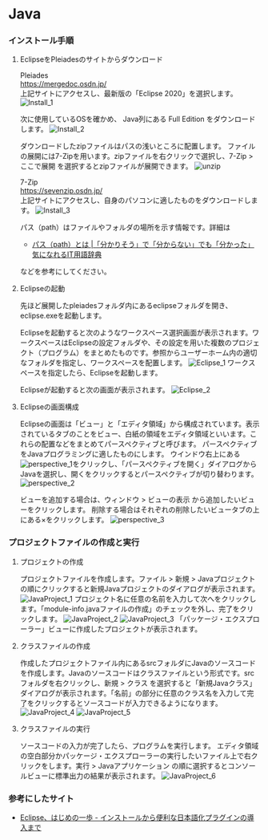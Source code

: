 # Java

### インストール手順
1. EclipseをPleiadesのサイトからダウンロード

    Pleiades  
    https://mergedoc.osdn.jp/  
    上記サイトにアクセスし、最新版の「Eclipse 2020」を選択します。
    ![Install_1](./pic/Java_1.png)

    次に使用しているOSを確かめ、 Java列にある Full Edition をダウンロードします。
    ![Install_2](./pic/Java_2_Win.png)

    ダウンロードしたzipファイルはパスの浅いところに配置します。
    ファイルの展開には7-Zipを用います。zipファイルを右クリックで選択し、7-Zip > ここで展開 
    を選択するとzipファイルが展開できます。
    ![unzip](./pic/Java_4_Win.png)

    7-Zip  
    https://sevenzip.osdn.jp/  
    上記サイトにアクセスし、自身のパソコンに適したものをダウンロードします。
    ![Install_3](./pic/Java_5_Win.png)

    パス（path）はファイルやフォルダの場所を示す情報です。詳細は
    - [パス（path）とは |「分かりそう」で「分からない」でも「分かった」気になれるIT用語辞典](https://wa3.i-3-i.info/word1166.html)

    などを参考にしてください。

2. Eclipseの起動

    先ほど展開したpleiadesフォルダ内にあるeclipseフォルダを開き、eclipse.exeを起動します。

    Eclipseを起動すると次のようなワークスペース選択画面が表示されます。ワークスペースはEclipseの設定フォルダや、その設定を用いた複数のプロジェクト（プログラム）をまとめたものです。参照からユーザーホーム内の適切なフォルダを指定し、ワークスペースを配置します。
    ![Eclipse_1](./pic/Java_18_Win.png)
    ワークスペースを指定したら、Eclipseを起動します。

    Eclipseが起動すると次の画面が表示されます。
    ![Eclipse_2](./pic/Java_6_Win.png)

3. Eclipseの画面構成

    Eclipseの画面は「ビュー」と「エディタ領域」から構成されています。表示されているタブのことをビュー、白紙の領域をエディタ領域といいます。これらの配置などをまとめてパースペクティブと呼びます。
    パースペクティブをJavaプログラミングに適したものにします。
    ウインドウ右上にある ![perspective_1](./pic/Java_11_Win.png)をクリックし、「パースペクティブを開く」ダイアログからJavaを選択し、開くをクリックするとパースペクティブが切り替わります。
    ![perspective_2](./pic/Java_8_Win.png)

    ビューを追加する場合は、ウィンドウ > ビューの表示 から追加したいビューをクリックします。
    削除する場合はそれぞれの削除したいビュータブの上にある×をクリックします。
    ![perspective_3](./pic/Java_10_Win.png)

### プロジェクトファイルの作成と実行
1. プロジェクトの作成

    プロジェクトファイルを作成します。ファイル > 新規 > Javaプロジェクト の順にクリックすると新規Javaプロジェクトのダイアログが表示されます。
    ![JavaProject_1](./pic/Java_12_Win.png)
    プロジェクト名に任意の名前を入力して次へをクリックします。「module-info.javaファイルの作成」のチェックを外し、完了をクリックします。
    ![JavaProject_2](./pic/Java_13_Win.png)
    ![JavaProject_3](./pic/Java_14_Win.png)
    「パッケージ・エクスプローラー」ビューに作成したプロジェクトが表示されます。

2. クラスファイルの作成

    作成したプロジェクトファイル内にあるsrcフォルダにJavaのソースコードを作成します。Javaのソースコードはクラスファイルという形式です。srcフォルダを右クリックし、新規 > クラス を選択すると「新規Javaクラス」ダイアログが表示されます。「名前」の部分に任意のクラス名を入力して完了をクリックするとソースコードが入力できるようになります。
    ![JavaProject_4](./pic/Java_15_Win.png)
    ![JavaProject_5](./pic/Java_16_Win.png)

3. クラスファイルの実行

    ソースコードの入力が完了したら、プログラムを実行します。
    エディタ領域の空白部分かパッケージ・エクスプローラーの実行したいファイル上で右クリックをします。実行 > Javaアプリケーション の順に選択するとコンソールビューに標準出力の結果が表示されます。
    ![JavaProject_6](./pic/Java_17_Win.png)

### 参考にしたサイト
  - [Eclipse、はじめの一歩 - インストールから便利な日本語化プラグインの導入まで](https://employment.en-japan.com/engineerhub/entry/2020/03/19/103000)
